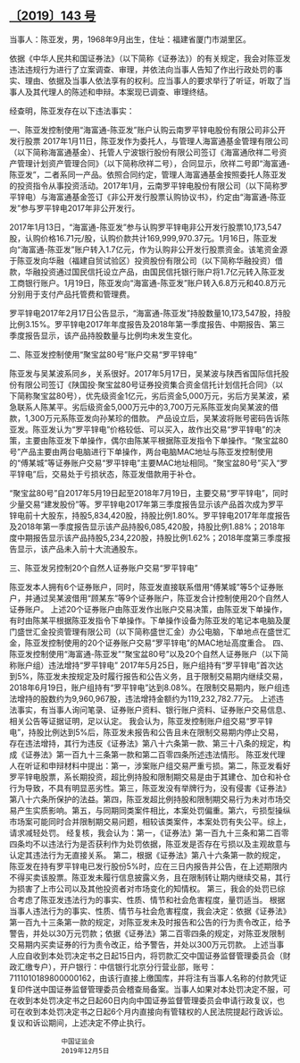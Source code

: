 ## [〔2019〕143 号](http://www.csrc.gov.cn/pub/zjhpublic/G00306212/202001/t20200107_369223.htm)

 
当事人：陈亚发，男，1968年9月出生，住址：福建省厦门市湖里区。

依据《中华人民共和国证券法》（以下简称《证券法》）的有关规定，我会对陈亚发违法违规行为进行了立案调查、审理，并依法向当事人告知了作出行政处罚的事实、理由、依据及当事人依法享有的权利。应当事人的要求举行了听证，听取了当事人及其代理人的陈述和申辩。本案现已调查、审理终结。

经查明，陈亚发存在以下违法事实：

一、陈亚发控制使用“海富通-陈亚发”账户认购云南罗平锌电股份有限公司非公开发行股票
2017年1月11日，陈亚发作为委托人，与管理人海富通基金管理有限公司（以下简称海富通基金）、托管人宁波银行股份有限公司签订《海富通欣祥二号资产管理计划资产管理合同》（以下简称欣祥二号），合同显示，欣祥二号即“海富通-陈亚发”，二者系同一产品。依照合同约定，管理人海富通基金按照委托人陈亚发的投资指令从事投资活动。2017年1月，云南罗平锌电股份有限公司（以下简称罗平锌电）与海富通基金签订《非公开发行股票认购协议书》，约定由“海富通-陈亚发”参与罗平锌电2017年非公开发行。

2017年1月13日，“海富通-陈亚发”参与认购罗平锌电非公开发行股票10,173,547股，认购价格16.71元/股，认购价款共计169,999,970.37元。1月16日，陈亚发向“海富通-陈亚发”账户转入1.7亿元，作为认购非公开发行股票资金。该笔资金源于陈亚发向华融（福建自贸试验区）投资股份有限公司（以下简称华融投资）借款，华融投资通过国民信托设立产品，由国民信托银行账户将1.7亿元转入陈亚发工商银行账户。1月19日，陈亚发向“海富通-陈亚发”账户转入6.8万元和40.8万元分别用于支付产品托管费和管理费。

罗平锌电2017年2月17日公告显示，“海富通-陈亚发”持股数量10,173,547股，持股比例3.15%。罗平锌电2017年年度报告及2018年第一季度报告、中期报告、第三季度报告显示，该产品持股数量与比例均未发生变化。

二、陈亚发控制使用“聚宝盆80号”账户交易“罗平锌电”

陈亚发与吴某波系同乡，关系很好。2017年5月17日，吴某波与陕西省国际信托股份有限公司签订《陕国投·聚宝盆80号证券投资集合资金信托计划信托合同》（以下简称聚宝盆80号），优先级资金1亿元，劣后资金5,000万元，劣后方吴某波，紧急联系人陈某平。劣后级资金5,000万元中的3,700万元系陈亚发向吴某波的借款，1,300万元系陈亚发向孙某珍的借款。
产品设立后，吴某波将账号密码告诉陈亚发。陈亚发认为“罗平锌电”价格较低、可以买入，故作出交易“罗平锌电”的决策，主要由陈亚发下单操作，偶尔由陈某平根据陈亚发指令下单操作。“聚宝盆80号”产品主要由两台电脑进行下单操作，两台电脑MAC地址与陈亚发控制使用的“傅某城”等证券账户交易“罗平锌电”主要MAC地址相同。“聚宝盆80号”买入“罗平锌电”后，交易处于亏损状态，陈亚发借款用于补仓。

“聚宝盆80号”自2017年5月19日起至2018年7月19日，主要交易“罗平锌电”，同时少量交易“建发股份”等。罗平锌电2017年第三季度报告显示该产品首次成为罗平锌电前十大股东，持股5,834,420股，持股比例1.80%。罗平锌电2017年年度报告及2018年第一季度报告显示该产品持股6,085,420股，持股比例1.88%；2018年度中期报告显示该产品持股5,234,220股，持股比例1.62%；2018年度第三季度报告显示，该产品未入前十大流通股东。

三、陈亚发另控制20个自然人证券账户交易“罗平锌电”

陈亚发本人拥有6个证券账户，同时，陈亚发直接联系借用“傅某城”等5个证券账户，并通过吴某波借用“顾某东”等9个证券账户，陈亚发合计控制使用20个自然人证券账户。
上述20个证券账户由陈亚发作出账户交易决策，由陈亚发下单操作，有时由陈某平根据陈亚发指令下单操作。下单操作设备为陈亚发的笔记本电脑及厦门盛世汇金投资管理有限公司（以下简称盛世汇金）办公电脑，下单地点在盛世汇金，陈亚发控制使用的20个证券账户交易“罗平锌电”的MAC地址高度重合。
四、陈亚发控制使用“海富通-陈亚发”“聚宝盆80号”以及20个自然人证券账户（以下简称账户组）违法增持“罗平锌电”
2017年5月25日，账户组持有“罗平锌电”首次达到5%，陈亚发未按规定及时履行报告和公告义务，且于限制交易期内继续交易，2018年6月19日，账户组持有“罗平锌电”达到8.08%。在限制交易期内，账户组违法增持的股数约为9,960,967股，违法增持金额约为119,232,782.77元。
上述违法事实，有当事人询问笔录、证券账户资料、银行账户资料、证券账户交易信息、相关公告等证据证明，足以认定。
我会认为，陈亚发控制账户组交易“罗平锌电”，持股比例达到5%后，陈亚发未报告和公告且未在限制交易期内停止交易，存在违法增持，其行为违反《证券法》第八十六条第一款、第三十八条的规定，构成《证券法》第一百九十三条第一款和第二百零四条所述违法情形。
陈亚发代理人在听证和申辩材料中提出：第一，涉案账户组交易严重亏损。第二，陈亚发看好罗平锌电股票，系长期投资，超比例持股和限制期交易是由于其建仓、加仓和补仓行为导致，不具有明显恶劣性。第三，陈亚发没有举牌行为，没有侵害《证券法》第八十六条所保护的法益。第四，陈亚发超比例持股和限制期交易行为未对市场交易产生实质影响。第五，与同期同类案件相比，本案处罚偏重。第六，亏损型操纵市场案可能同时合并限制期交易问题，相较该类案件，本案处罚有失公平。综上，请求减轻处罚。
经复核，我会认为：第一，《证券法》第一百九十三条和第二百零四条均不以违法行为是否获利作为处罚依据，陈亚发是否存在亏损以及主观故意与认定其违法行为无直接关系。
第二，根据《证券法》第八十六条第一款的规定，陈亚发在持有罗平锌电已发行股份5%时，应在三日内报告并公告，在上述期限内不得买卖该股票。陈亚发未履行信息披露义务，且在限制转让期内继续交易，其行为损害了上市公司以及其他投资者对市场变化的知情权。
第三，我会的处罚已综合考虑了陈亚发违法行为的事实、性质、情节和社会危害程度，量罚适当。
根据当事人违法行为的事实、性质、情节与社会危害程度，我会决定：依据《证券法》第一百九十三条第一款的规定，对陈亚发未及时报告和公告的行为责令改正，给予警告，并处以30万元罚款；依据《证券法》第二百零四条的规定，对陈亚发限制交易期内买卖证券的行为责令改正，给予警告，并处以300万元罚款。
上述当事人应自收到本处罚决定书之日起15日内，将罚款汇交中国证券监督管理委员会（财政汇缴专户），开户银行：中信银行北京分行营业部，账号：7111010189800000162，由该行直接上缴国库，并将注有当事人名称的付款凭证复印件送中国证券监督管理委员会稽查局备案。当事人如果对本处罚决定不服，可在收到本处罚决定书之日起60日内向中国证券监督管理委员会申请行政复议，也可在收到本处罚决定书之日起6个月内直接向有管辖权的人民法院提起行政诉讼。复议和诉讼期间，上述决定不停止执行。
 
 
                 中国证监会 
                 2019年12月5日
 
 
 